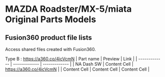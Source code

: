 # MAZDA Roadster/MX-5/miata Original Parts Models
## Fusion360 product file lists
Access shared files created with Fusion360.<br>

Type B : https://a360.co/4icVcmN
| Part name     | Preview       | Link       |
| ------------- | ------------- | ------------- |
| NA Dash SW    | Content Cell  | https://a360.co/4icVcmN  |
| Content Cell  | Content Cell  | Content Cell  |
